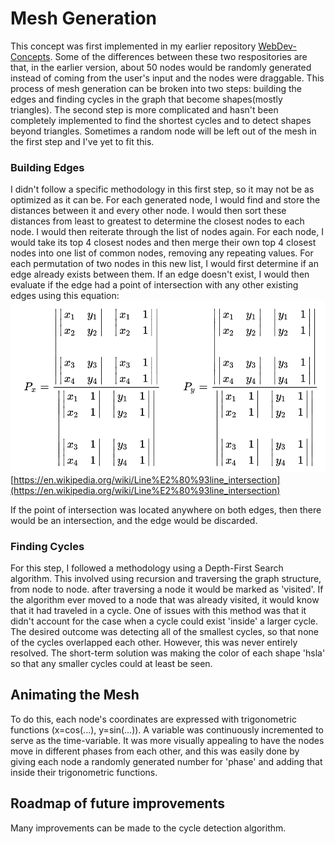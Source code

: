 # Mesh Generation
This concept was first implemented in my earlier repository [WebDev-Concepts](https://github.com/mjj0013/WebDev-Concepts). Some of the differences between these two respositories are that, in the earlier version, about 50 nodes would be randomly generated instead of coming from the user's input and the nodes were draggable. This process of mesh generation can be broken into two steps: building the edges and finding cycles in the graph that become shapes(mostly triangles). The second step is more complicated and hasn't been completely implemented to find the shortest cycles and to detect shapes beyond triangles. Sometimes a random node will be left out of the mesh in the first step and I've yet to fit this. 

### Building Edges
I didn't follow a specific methodology in this first step, so it may not be as optimized as it can be. For each generated node, I would find and store the distances between it and every other node. I would then sort these distances from least to greatest to determine the closest nodes to each node.
I would then reiterate through the list of nodes again. For each node, I would take its top 4 closest nodes and then merge their own top 4 closest nodes into one list of common nodes, removing any repeating values. For each permutation of two nodes in this new list, I would first determine if an edge already exists between them. If an edge doesn't exist, I would then evaluate if the edge had a point of intersection with any other existing edges using this equation:
![formula1](../lineIntersectionFormula.png)
[https://en.wikipedia.org/wiki/Line%E2%80%93line_intersection](https://en.wikipedia.org/wiki/Line%E2%80%93line_intersection)

If the point of intersection was located anywhere on both edges, then there would be an intersection, and the edge would be discarded.


### Finding Cycles
For this step, I followed a methodology using a Depth-First Search algorithm. This involved using recursion and traversing the graph structure, from node to node. after traversing a node it would be marked as 'visited'. If the algorithm ever moved to a node that was already visited, it would know that it had traveled in a cycle. One of issues with this method was that it didn't account for the case when a cycle could exist 'inside' a larger cycle. The desired outcome was detecting all of the smallest cycles, so that none of the cycles overlapped each other. However, this was never entirely resolved. The short-term solution was making the color of each shape 'hsla' so that any smaller cycles could at least be seen. 

## Animating the Mesh
To do this, each node's coordinates are expressed with trigonometric functions (x=cos(...), y=sin(...)). A variable was continuously incremented to serve as the time-variable. It was more visually appealing to have the nodes move in different phases from each other, and this was easily done by giving each node a randomly generated number for 'phase' and adding that inside their trigonometric functions.

## Roadmap of future improvements
Many improvements can be made to the cycle detection algorithm. 
